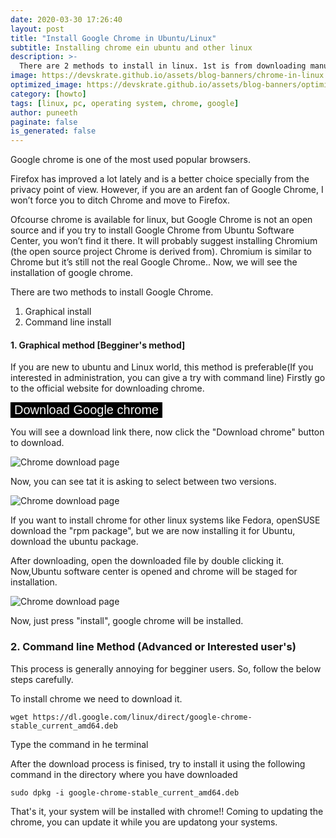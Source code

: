 ```yaml
---
date: 2020-03-30 17:26:40
layout: post
title: "Install Google Chrome in Ubuntu/Linux"
subtitle: Installing chrome ein ubuntu and other linux
description: >-
  There are 2 methods to install in linux. 1st is from downloading manually as in windows and the 2nd is with commands.
image: https://devskrate.github.io/assets/blog-banners/chrome-in-linux.webp
optimized_image: https://devskrate.github.io/assets/blog-banners/optimized/chrome-in-linux.webp
category: [howto]
tags: [linux, pc, operating system, chrome, google]
author: puneeth
paginate: false
is_generated: false
---
```


Google chrome is one of the most used popular browsers.

Firefox has improved a lot lately and is a better choice specially from the privacy point of view. However, if you are an ardent fan of Google Chrome, I won’t force you to ditch Chrome and move to Firefox.

Ofcourse chrome is available for linux, but Google Chrome is not an open source and if you try to install Google Chrome from Ubuntu Software Center, you won’t find it there. It will probably suggest installing Chromium (the open source project Chrome is derived from). Chromium is similar to Chrome but it’s still not the real Google Chrome.. Now, we will see the installation of google chrome.

There are two methods to install Google Chrome.

1. Graphical install
2. Command line install

#### 1. Graphical method [Begginer's method]

If you are new to ubuntu and Linux world, this method is preferable(If you interested in administration, you can give a try with command line)
Firstly go to the official website for downloading chrome.

<a href="https://www.google.com/chrome/" target="_blank"><button style="cursor: pointer; color: whitesmoke; background-color: black; display: inline-block;text-decoration: none; border: none; max-width: 100%; font-size:20px">Download Google chrome
</button></a>

You will see a download link there, now click the "Download chrome" button to download.

<img src="https://devskrate.github.io/assets/images/linux/chrome-download.webp" alt="Chrome download page" style="max-width: 100%; border:0;"/>

Now, you can see tat it is asking to select between two versions.

<img src="https://devskrate.github.io/assets/images/linux/chrome-select.webp" alt="Chrome download page" style="max-width: 100%; border:0;"/>

If you want to install chrome for other linux systems like Fedora, openSUSE download the "rpm package", but we are now installing it for Ubuntu, download the ubuntu package.

After downloading, open the downloaded file by double clicking it. Now,Ubuntu software center is opened and chrome will be staged for installation.

<img src="https://devskrate.github.io/assets/images/linux/chrome-install.webp" alt="Chrome download page" style="max-width: 100%; border:0;"/>

Now, just press "install", google chrome will be installed.

### 2. Command line Method (Advanced or Interested user's)

This process is generally annoying for begginer users. So, follow the below steps carefully.

To install chrome we need to download it.

```
wget https://dl.google.com/linux/direct/google-chrome-stable_current_amd64.deb
```

Type the command in he terminal

After the download process is finised, try to install it using the following command in the directory where you have downloaded

```
sudo dpkg -i google-chrome-stable_current_amd64.deb
```

That's it, your system will be installed with chrome!!
Coming to updating the chrome, you can update it while you are updatong your systems.
